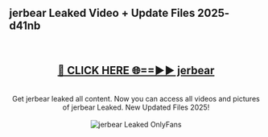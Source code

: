 <h2>jerbear Leaked Video + Update Files 2025- d41nb</h2>
<br>
<div align="center">
<h2><a href="https://libra.edu.pl?jerbear" rel="nofollow">🔴 CLICK HERE 🌐==►► jerbear</a></h2>
<br>
Get jerbear leaked all content. Now you can access all videos and pictures of jerbear Leaked. New Updated Files 2025!
<br>
<br>
<a href="https://libra.edu.pl?jerbear" rel="nofollow" data-target="animated-image.originalLink"><img src="https://i.ibb.co.com/WyWwxjT/player-gif2.gif" alt="jerbear Leaked OnlyFans" style="max-width: 100%; display: inline-block;" data-target="animated-image.originalImage"></a>
</div>
<br>